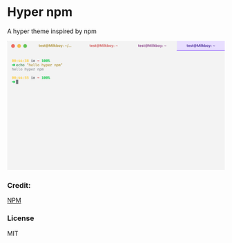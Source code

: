 # Hyper npm
A hyper theme inspired by npm

![img](./screenshot.png)

### Credit:
[NPM](https://www.npmjs.com)

### License
MIT